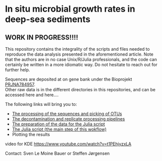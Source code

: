 # In situ microbial growth rates in deep-sea sediments

## WORK IN PROGRESS!!!!


This repository contains the integrality of the scripts and files needed to reproduce the data analysis presented in the aforementioned article. Note that the authors are in no case Unix/R/Julia professionals, and the code can certainly be written in a more idiomatic way. Do not hesitate to reach out for further help.


Sequences are deposited at on gene bank under the Bioprojekt [PRJNA784957](https://www.ncbi.nlm.nih.gov/bioproject/PRJNA784957/).  
Other raw data is in the different directories in this repositories, and can be accessed here and here....  

The following links will bring you to:
- [The processing of the sequences and picking of OTUs](Pipeline%20explanations.md)
- [The decontamination and replicate processing pipelines](./Decontamination_Pooling/DecontaminationPooling.md)
- [The preparation of the data for the Julia script](./PreparationJulia/PreparationJulia.md)
- [The Julia script (the main step of this wokflow)](./JuliaScript/JuliaScript.md)
- Plotting the results

video for KDE
https://www.youtube.com/watch?v=t1PEhjyzxLA


Contact: Sven Le Moine Bauer or Steffen Jørgensen
